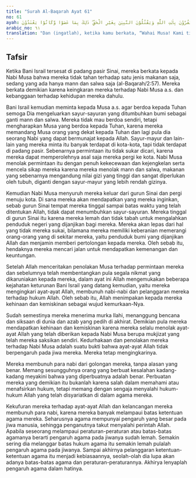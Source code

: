 ```yaml
---
title: "Surah Al-Baqarah Ayat 61"
no: 61
ayah: وَاِذْ قُلْتُمْ يٰمُوْسٰى لَنْ نَّصْبِرَ عَلٰى طَعَامٍ وَّاحِدٍ فَادْعُ لَنَا رَبَّكَ يُخْرِجْ لَنَا مِمَّا تُنْۢبِتُ الْاَرْضُ مِنْۢ بَقْلِهَا وَقِثَّاۤىِٕهَا وَفُوْمِهَا وَعَدَسِهَا وَبَصَلِهَا ۗ قَالَ اَتَسْتَبْدِلُوْنَ الَّذِيْ هُوَ اَدْنٰى بِالَّذِيْ هُوَ خَيْرٌ ۗ اِهْبِطُوْا مِصْرًا فَاِنَّ لَكُمْ مَّا سَاَلْتُمْ ۗ وَضُرِبَتْ عَلَيْهِمُ الذِّلَّةُ وَالْمَسْكَنَةُ وَبَاۤءُوْ بِغَضَبٍ مِّنَ اللّٰهِ ۗ ذٰلِكَ بِاَنَّهُمْ كَانُوْا يَكْفُرُوْنَ بِاٰيٰتِ اللّٰهِ وَيَقْتُلُوْنَ النَّبِيّٖنَ بِغَيْرِ الْحَقِّ ۗ ذٰلِكَ بِمَا عَصَوْا وَّكَانُوْا يَعْتَدُوْنَ ࣖ
arabic_no: ٦١
translation: "Dan (ingatlah), ketika kamu berkata, “Wahai Musa! Kami tidak tahan hanya (makan) dengan satu macam makanan saja, maka mohonkanlah kepada Tuhanmu untuk kami, agar Dia memberi kami apa yang ditumbuhkan bumi, seperti: sayur-mayur, mentimun, bawang putih, kacang adas dan bawang merah.” Dia (Musa) menjawab, “Apakah kamu meminta sesuatu yang buruk sebagai ganti dari sesuatu yang baik? Pergilah ke suatu kota, pasti kamu akan memperoleh apa yang kamu minta.” Kemudian mereka ditimpa kenistaan dan kemiskinan, dan mereka (kembali) mendapat kemurkaan dari Allah. Hal itu (terjadi) karena mereka mengingkari ayat-ayat Allah dan membunuh para nabi tanpa hak (alasan yang benar). Yang demikian itu karena mereka durhaka dan melampaui batas."
---
```


## Tafsir

Ketika Bani Israil tersesat di padang pasir Sinai, mereka berkata kepada Nabi Musa bahwa mereka tidak tahan terhadap satu jenis makanan saja, sedang yang ada hanya mann dan salwa saja (al-Baqarah/2:57). Mereka berkata demikian karena keingkaran mereka terhadap Nabi Musa a.s. dan kebanggaan terhadap kehidupan mereka dahulu.

Bani Israil kemudian meminta kepada Musa a.s. agar berdoa kepada Tuhan semoga Dia mengeluarkan sayur-sayuran yang ditumbuhkan bumi sebagai ganti mann dan salwa. Mereka tidak mau berdoa sendiri, tetapi mengharapkan Musa yang berdoa kepada Tuhan, karena mereka memandang Musa orang yang dekat kepada Tuhan dan lagi pula dia seorang Nabi yang dapat bermunajat kepada Allah. Sayur-mayur dan lain-lain yang mereka minta itu banyak terdapat di kota-kota, tapi tidak terdapat di padang pasir. Sebenarnya permintaan itu tidak sukar dicari, karena mereka dapat memperolehnya asal saja mereka pergi ke kota. Nabi Musa menolak permintaan itu dengan penuh kekecewaan dan kejengkelan serta mencela sikap mereka karena mereka menolak mann dan salwa, makanan yang sebenarnya mengandung nilai gizi yang tinggi dan sangat diperlukan oleh tubuh, diganti dengan sayur-mayur yang lebih rendah gizinya.

Kemudian Nabi Musa menyuruh mereka keluar dari gurun Sinai dan pergi menuju kota. Di sana mereka akan mendapatkan yang mereka inginkan, sebab gurun Sinai tempat mereka tinggal sampai batas waktu yang telah ditentukan Allah, tidak dapat menumbuhkan sayur-sayuran. Mereka tinggal di gurun Sinai itu karena mereka lemah dan tidak tabah untuk mengalahkan penduduk negeri yang dijanjikan bagi mereka. Mereka akan lepas dari hal yang tidak mereka sukai, bilamana mereka memiliki keberanian memerangi orang-orang yang di sekitar mereka, yaitu penduduk bumi yang dijanjikan Allah dan menjamin memberi pertolongan kepada mereka. Oleh sebab itu, hendaknya mereka mencari jalan untuk mendapatkan kemenangan dan keuntungan.

Setelah Allah menceritakan penolakan Musa terhadap permintaan mereka dan sebelumnya telah membentangkan pula segala nikmat yang dikaruniakan kepada mereka, dalam ayat ini Allah mengemukakan beberapa kejahatan keturunan Bani Israil yang datang kemudian, yaitu mereka mengingkari ayat-ayat Allah, membunuh nabi-nabi dan pelanggaran mereka terhadap hukum Allah. Oleh sebab itu, Allah menimpakan kepada mereka kehinaan dan kemiskinan sebagai wujud kemurkaan-Nya.

Sudah semestinya mereka menerima murka Ilahi, menanggung bencana dan siksaan di dunia dan azab yang pedih di akhirat. Demikian pula mereka mendapatkan kehinaan dan kemiskinan karena mereka selalu menolak ayat-ayat Allah yang telah diberikan kepada Nabi Musa berupa mukjizat yang telah mereka saksikan sendiri. Kedurhakaan dan penolakan mereka terhadap Nabi Musa adalah suatu bukti bahwa ayat-ayat Allah tidak berpengaruh pada jiwa mereka. Mereka tetap mengingkarinya.

Mereka membunuh para nabi dari golongan mereka, tanpa alasan yang benar. Memang sesungguhnya orang yang berbuat kesalahan kadang-kadang meyakini bahwa yang diperbuatnya adalah benar. Perbuatan mereka yang demikian itu bukanlah karena salah dalam memahami atau menafsirkan hukum, tetapi memang dengan sengaja menyalahi hukum-hukum Allah yang telah disyariatkan di dalam agama mereka.

Kekufuran mereka terhadap ayat-ayat Allah dan kelancangan mereka membunuh para nabi, karena mereka banyak melampaui batas ketentuan agama mereka. Seharusnya agama mempunyai pengaruh yang besar pada jiwa manusia, sehingga penganutnya takut menyalahi perintah Allah. Apabila seseorang melampaui peraturan-peraturan atau batas-batas agamanya berarti pengaruh agama pada jiwanya sudah lemah. Semakin sering dia melanggar batas hukum agama itu semakin lemah pulalah pengaruh agama pada jiwanya. Sampai akhirnya pelanggaran ketentuan-ketentuan agama itu menjadi kebiasaannya, seolah-olah dia lupa akan adanya batas-batas agama dan peraturan-peraturannya. Akhirya lenyaplah pengaruh agama dalam hatinya.